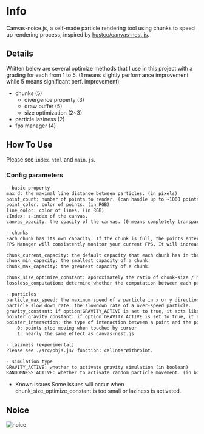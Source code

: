 # Info

Canvas-noice.js, a self-made particle rendering tool using chunks to speed up rendering process, inspired by [hustcc/canvas-nest.js](https://github.com/hustcc/canvas-nest.js).

## Details

Written below are several optimize methods that I use in this project with a grading for each from 1 to 5. (1 means slightly performance improvement while 5 means significant perf. improvement)

- chunks (5)
    - divergence property (3)
    - draw buffer (5)
    - size optimization (2~3)
- particle laziness (2)
- fps manager (4)

## How To Use

Please see `index.html` and `main.js`.

### Config parameters

```markdown
- basic property
max_d: the maximal line distance between particles. (in pixels)
point_count: number of points to render. (can handle up to ~1000 points stably)
point_color: color of points. (in RGB)
line_color: color of lines. (in RGB)
zIndex: z-index of the canvas.
canvas_opacity: the opacity of the canvas. (0 means completely transparent while 1 means completely opaque)

- chunks
Each chunk has its own capacity. If the chunk is full, the points entering it will be randomly transported to other chunks.
FPS Manager will consistently monitor your current FPS. It will increase each chunk's capacity depending on the current FPS.

chunk_current_capacity: the default capacity that each chunk has in the beginning. (number of points)
chunk_min_capacity: the smallest capacity of a chunk.
chunk_max_capacity: the greatest capacity of a chunk.

chunk_size_optimize_constant: approximately the ratio of chunk-size / max_d. (recommended: 0.8)
lossless_computation: determine whether the computation between each particle is lossless or not. (in boolean) (false is recommended for a large amount of point_count)

- particles
particle_max_speed: the maximum speed of a particle in x or y direction. (in pixels)
particle_slow_down_rate: the slowdown rate of a over-speed particle.
gravity_constant: if option:GRAVITY_ACTIVE is set to true, it acts like the gravitational constant when calculating the force between particles.
pointer_gravity_constant: if option:GRAVITY_ACTIVE is set to true, it acts like the gravitational constant when calculating the force between a particle and the pointer.
pointer_interaction: the type of interaction between a point and the pointer.
    0: points stop moving when touched by cursor
    1: nearly the same effect as canvas-nest.js

- laziness (experimental)
Please see ./src/objs.js/ function: calInterWithPoint.

- simulation type
GRAVITY_ACTIVE: whether to activate gravity simulation (in boolean)
RANDOMNESS_ACTIVE: whether to activate random particle movement. (in boolean)
```

- Known issues
Some issues will occur when chunk_size_optimize_constant is too small or laziness is activated.

## Noice

![noice](https://i.imgflip.com/5msu2e.jpg)
